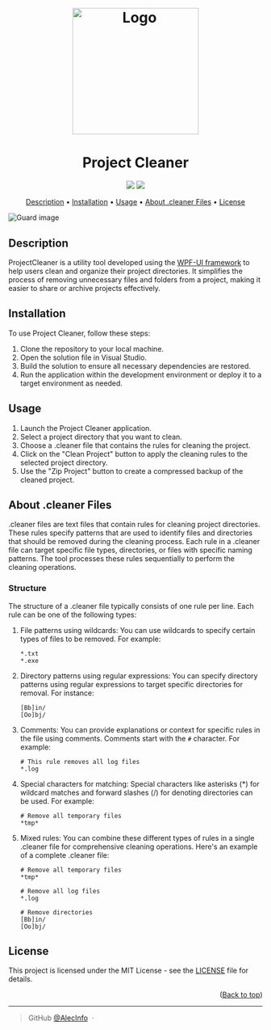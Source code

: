 <a name="readme-top"></a>

<h1 align="center">
  <br>
    <img src="https://github.com/AlecInfo/Investicard-Pro/blob/main/imgs/temporary.png" alt="Logo" width="250">
  <br>
</h1>

<h1 align="center">Project Cleaner</h1>

<p align="center">
  <a href=""><img src="https://img.shields.io/badge/.NET-512BD4?style=for-the-badge&logo=dotnet&logoColor=white"></a>
  <a href=""><img src="https://img.shields.io/badge/C%23-239120?style=for-the-badge&logo=c-sharp&logoColor=white"></a>
</p>


<p align="center">
  <a href="#description">Description</a> •
  <a href="#installation">Installation</a> •
  <a href="#usage">Usage</a> •
  <a href="#about-cleaner-files">About .cleaner Files</a> •
  <a href="#license">License</a>
</p>

![Guard image](https://github.com/AlecInfo/Investicard-Pro/blob/main/imgs/temporary2.png)

## Description

ProjectCleaner is a utility tool developed using the [WPF-UI framework](https://wpfui.lepo.co/) to help users clean and organize their project directories. It simplifies the process of removing unnecessary files and folders from a project, making it easier to share or archive projects effectively.

## Installation

To use Project Cleaner, follow these steps:

1. Clone the repository to your local machine.
2. Open the solution file in Visual Studio.
3. Build the solution to ensure all necessary dependencies are restored.
4. Run the application within the development environment or deploy it to a target environment as needed.

## Usage

1. Launch the Project Cleaner application.
2. Select a project directory that you want to clean.
3. Choose a .cleaner file that contains the rules for cleaning the project.
4. Click on the "Clean Project" button to apply the cleaning rules to the selected project directory.
5. Use the "Zip Project" button to create a compressed backup of the cleaned project.

## About .cleaner Files

.cleaner files are text files that contain rules for cleaning project directories. These rules specify patterns that are used to identify files and directories that should be removed during the cleaning process. Each rule in a .cleaner file can target specific file types, directories, or files with specific naming patterns. The tool processes these rules sequentially to perform the cleaning operations.

### Structure

The structure of a .cleaner file typically consists of one rule per line. Each rule can be one of the following types:

1. File patterns using wildcards: You can use wildcards to specify certain types of files to be removed. For example:

    ```plaintext
    *.txt
    *.exe
    ```
2. Directory patterns using regular expressions: You can specify directory patterns using regular expressions to target specific directories for removal. For instance:

    ```plaintext
    [Bb]in/
    [Oo]bj/
    ```
3. Comments: You can provide explanations or context for specific rules in the file using comments. Comments start with the `#` character. For example:

    ```plaintext
    # This rule removes all log files
    *.log
    ```
4. Special characters for matching: Special characters like asterisks (*) for wildcard matches and forward slashes (/) for denoting directories can be used. For example:

    ```plaintext
    # Remove all temporary files
    *tmp*
    ```
5. Mixed rules: You can combine these different types of rules in a single .cleaner file for comprehensive cleaning operations. Here's an example of a complete .cleaner file:

    ```plaintext
    # Remove all temporary files
    *tmp*

    # Remove all log files
    *.log

    # Remove directories
    [Bb]in/
    [Oo]bj/
    ```

## License

This project is licensed under the MIT License - see the [LICENSE](LICENSE) file for details.

<p align="right">(<a href="#readme-top">Back to top</a>)</p>

---

> GitHub [@AlecInfo](https://github.com/AlecInfo) &nbsp;&middot;&nbsp;
